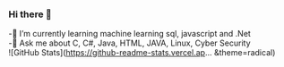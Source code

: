 ### Hi there 👋

<!--
**UmutcanMert/UmutcanMert** is a ✨ _special_ ✨ repository because its `README.md` (this file) appears on your GitHub profile.

Here are some ideas to get you started:


- 👯 I’m looking to collaborate on ...
- 🤔 I’m looking for help with ...
- 
- 📫 How to reach me: ...
- 😄 Pronouns: ...
- ⚡ Fun fact: ...
-->
-🌱 I’m currently learning  machine learning sql, javascript and .Net
<br>
-💬 Ask me about C, C#, Java, HTML, JAVA, Linux, Cyber Security
<br>
![GitHub Stats](https://github-readme-stats.vercel.ap... &theme=radical)
